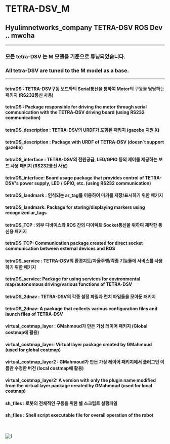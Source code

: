 # TETRA-DSV_M

##   Hyulimnetworks_company TETRA-DSV ROS Dev .. mwcha

************************

### 모든 tetra-DSV 는 M 모델을 기준으로 튜닝되었습니다.
### All tetra-DSV are tuned to the M model as a base.

************************
     
#### tetraDS : TETRA-DSV구동 보드와의 Serial통신을 통하여 Motor의 구동을 담당하는 패키지 (RS232통신 사용)
#### tetraDS : Package responsible for driving the motor through serial communication with the TETRA-DSV driving board (using RS232 communication)

#### tetraDS_description : TETRA-DSV의 URDF가 포함된 패키지 (gazebo 지원 X)
#### tetraDS_description : Package with URDF of TETRA-DSV (doesn`t support gazebo)

#### tetraDS_interface : TETRA-DSV의 전원공급, LED/GPIO 등의 제어를 제공하는 보드 사용 패키지 (RS232통신 사용)
#### tetraDS_interface: Board usage package that provides control of TETRA-DSV's power supply, LED / GPIO, etc. (using RS232 communication)

#### tetraDS_landmark : 인식되는 ar_tag를 이용하여 마커를 저장/표시하기 위한 패키지
#### tetraDS_landmark: Package for storing/displaying markers using recognized ar_tags

#### tetraDS_TCP : 외부 디바이스와 ROS 간의 다이렉트 Socket통신을 위하여 제작한 통신용 패키지
#### tetraDS_TCP: Communication package created for direct socket communication between external devices and ROS

#### tetraDS_service : TETRA-DSV의 환경지도/자율주행/각종 기능들에 서비스를 사용하기 위한 패키지
#### tetraDS_service: Package for using services for environmental map/autonomous driving/various functions of TETRA-DSV

#### tetraDS_2dnav : TETRA-DSV의 각종 설정 파일과 런치 파일들을 모아둔 패키지
#### tetraDS_2dnav: A package that collects various configuration files and launch files of TETRA-DSV

#### virtual_costmap_layer : GMahmoud가 만든 가상 레이어 패키지 (Global costmap에 활용)
#### virtual_costmap_layer: Virtual layer package created by GMahmoud (used for global costmap)

#### virtual_costmap_layer2 : GMahmoud가 만든 가상 레이어 패키지에서 플러그인 이름만 수정한 버전 (local costmap에 활용)
#### virtual_costmap_layer2: A version with only the plugin name modified from the virtual layer package created by GMahmoud (used for local costmap)

#### sh_files : 로봇의 전체적인 구동을 위한 쉘 스크립트 실행파일
#### sh_files : Shell script executable file for overall operation of the robot

<br>

![1](https://user-images.githubusercontent.com/103166594/220823974-8fde85da-4c52-4bb3-9638-9e6d5bca1c39.png)
